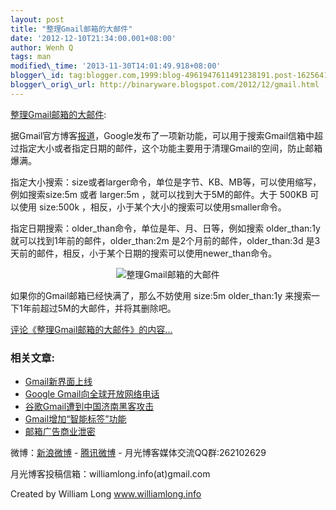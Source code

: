 ```yaml
--- 
layout: post 
title: "整理Gmail邮箱的大邮件" 
date: '2012-12-10T21:34:00.001+08:00' 
author: Wenh Q
tags: man
modified\_time: '2013-11-30T14:01:49.918+08:00' 
blogger\_id: tag:blogger.com,1999:blog-4961947611491238191.post-1625641234156177551
blogger\_orig\_url: http://binaryware.blogspot.com/2012/12/gmail.html
---
```

[整理Gmail邮箱的大邮件](http://www.williamlong.info/archives/3296.html):

据Gmail官方博客[报道](http://gmailblog.blogspot.com/2012/11/search-for-emails-by-size-and-more-in.html)，Google发布了一项新功能，可以用于搜索Gmail信箱中超过指定大小或者指定日期的邮件，这个功能主要用于清理Gmail的空间，防止邮箱爆满。

指定大小搜索：size或者larger命令，单位是字节、KB、MB等，可以使用缩写，例如搜索size:5m
或者 larger:5m ，就可以找到大于5M的邮件。大于 500KB 可以使用 size:500k
，相反，小于某个大小的搜索可以使用smaller命令。

指定日期搜索：older\_than命令，单位是年、月、日等，例如搜索
older\_than:1y 就可以找到1年前的邮件，older\_than:2m
是2个月前的邮件，older\_than:3d
是3天前的邮件，相反，小于某个日期的搜索可以使用newer\_than命令。


<div style="text-align: center;">

![整理Gmail邮箱的大邮件](http://download.williamlong.info/upload/3296_1.jpg)

</div>

如果你的Gmail邮箱已经快满了，那么不妨使用 size:5m older\_than:1y
来搜索一下1年前超过5M的大邮件，并将其删除吧。

[评论《整理Gmail邮箱的大邮件》的内容...](http://www.williamlong.info/archives/3296.html)


### 相关文章:

-   [Gmail新界面上线](http://www.williamlong.info/archives/2874.html)
-   [Google
    Gmail向全球开放网络电话](http://www.williamlong.info/archives/2760.html)
-   [谷歌Gmail遭到中国济南黑客攻击](http://www.williamlong.info/archives/2684.html)
-   [Gmail增加“智能标签”功能](http://www.williamlong.info/archives/2571.html)
-   [邮箱广告商业泄密](http://www.williamlong.info/archives/2145.html)



微博：[新浪微博](http://weibo.com/williamlong) -
[腾讯微博](http://t.qq.com/williamlong) -
月光博客媒体交流QQ群:262102629

月光博客投稿信箱：williamlong.info(at)gmail.com

Created by William Long www.williamlong.info
